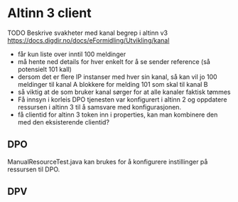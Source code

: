 # Altinn 3 client

TODO
Beskrive svakheter med kanal begrep i altinn v3 https://docs.digdir.no/docs/eFormidling/Utvikling/kanal
- får kun liste over inntil 100 meldinger
- må hente ned details for hver enkelt for å se sender reference (så potensielt 101 kall)
- dersom det er flere IP instanser med hver sin kanal, så kan vil jo 100 meldinger til kanal A blokkere for melding 101 som skal til kanal B
- så viktig at de som bruker kanal sørger for at alle kanaler faktisk tømmes
- Få innsyn i korleis DPO tjenesten var konfigurert i altinn 2 og oppdatere ressursen i altinn 3 til å samsvare med konfigurasjonen.
- få clientid for altinn 3 token inn i properties, kan man kombinere den med den eksisterende clientid?

## DPO

ManualResourceTest.java kan brukes for å konfigurere instillinger på ressursen til DPO.

## DPV

